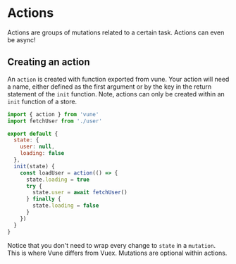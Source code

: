 # Actions

Actions are groups of mutations related to a certain task. Actions can even be async!

## Creating an action

An `action` is created with function exported from vune. Your action will need a name, either defined as the first argument or by the key in the return statement of the `init` function. Note, actions can only be created within an `init` function of a store.

```js
import { action } from 'vune'
import fetchUser from './user'

export default {
  state: {
    user: null,
    loading: false
  },
  init(state) {
    const loadUser = action(() => {
      state.loading = true
      try {
        state.user = await fetchUser()
      } finally {
        state.loading = false
      }
    })
  }
}
```

Notice that you don't need to wrap every change to `state` in a `mutation`. This is where Vune differs from Vuex. Mutations are optional within actions.
